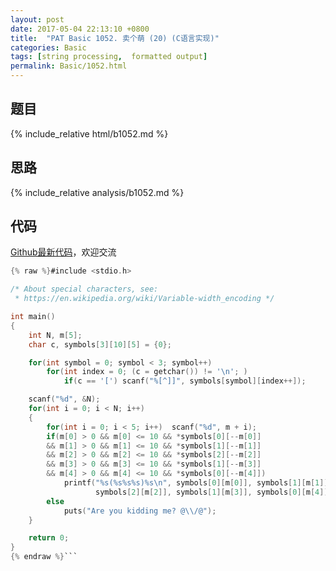 ```yaml
---
layout: post
date: 2017-05-04 22:13:10 +0800
title:  "PAT Basic 1052. 卖个萌 (20) (C语言实现)"
categories: Basic
tags: [string processing,  formatted output]
permalink: Basic/1052.html
---
```


## 题目

{% include_relative html/b1052.md %}

## 思路

{% include_relative analysis/b1052.md %}

## 代码

[Github最新代码](https://github.com/OliverLew/PAT/blob/master/PATBasic/1052.c)，欢迎交流

```c
{% raw %}#include <stdio.h>

/* About special characters, see:
 * https://en.wikipedia.org/wiki/Variable-width_encoding */

int main()
{
    int N, m[5];
    char c, symbols[3][10][5] = {0};

    for(int symbol = 0; symbol < 3; symbol++)
        for(int index = 0; (c = getchar()) != '\n'; )
            if(c == '[') scanf("%[^]]", symbols[symbol][index++]);

    scanf("%d", &N);
    for(int i = 0; i < N; i++)
    {
        for(int i = 0; i < 5; i++)  scanf("%d", m + i);
        if(m[0] > 0 && m[0] <= 10 && *symbols[0][--m[0]]
        && m[1] > 0 && m[1] <= 10 && *symbols[1][--m[1]]
        && m[2] > 0 && m[2] <= 10 && *symbols[2][--m[2]]
        && m[3] > 0 && m[3] <= 10 && *symbols[1][--m[3]]
        && m[4] > 0 && m[4] <= 10 && *symbols[0][--m[4]])
            printf("%s(%s%s%s)%s\n", symbols[0][m[0]], symbols[1][m[1]],
                   symbols[2][m[2]], symbols[1][m[3]], symbols[0][m[4]]);
        else
            puts("Are you kidding me? @\\/@");
    }

    return 0;
}
{% endraw %}```